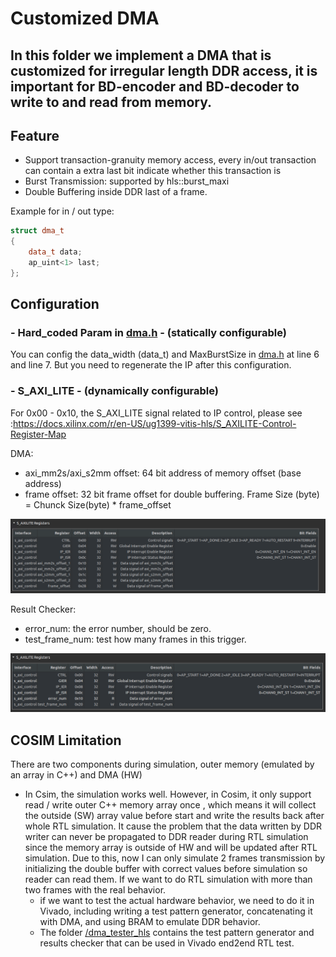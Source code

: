 # Customized DMA

## In this folder we implement a DMA that is customized for irregular length DDR access, it is important for BD-encoder and BD-decoder to write to and read  from memory.
## Feature
- Support transaction-granuity memory access, every in/out transaction can contain a extra last bit indicate whether this transaction is 
- Burst Transmission: supported by hls::burst_maxi
- Double Buffering inside DDR
last of a frame.

Example for in / out type:
```c++
struct dma_t
{
	data_t data;
	ap_uint<1> last;
};
```
## Configuration

### -  Hard_coded Param in [dma.h](./dma.h) - (statically  configurable)
You can config the data_width (data_t) and MaxBurstSize in [dma.h](./dma.h) at line 6 and line 7. But you need to regenerate the IP after this configuration.

### - S_AXI_LITE - (dynamically configurable)

For 0x00 - 0x10, the S_AXI_LITE signal related to IP control, please see :https://docs.xilinx.com/r/en-US/ug1399-vitis-hls/S_AXILITE-Control-Register-Map

DMA:

- axi_mm2s/axi_s2mm offset: 64 bit address of memory offset (base address)
- frame offset: 32 bit frame offset for double buffering. Frame Size (byte) = Chunck Size(byte) * frame_offset

![Alt text](s_axi_lite.png)


Result Checker:
- error_num: the error number, should be zero.
- test_frame_num: test how many frames in this trigger.

![Alt text](result_checker_hls/s_axi_lite.png)


## COSIM Limitation
There are two components during simulation, outer memory (emulated by an array in C++) and DMA (HW)
- In Csim, the simulation works well.
However, in Cosim, it only support  read / write outer C++ memory array once , which means it will collect the outside (SW) array value before start and write the results back after whole RTL simulation.
It cause the problem that the data written by DDR writer can never be propagated to DDR reader during RTL simulation since the memory array is outside of HW and will be updated after RTL simulation. Due to this, now I can only simulate 2 frames transmission by initializing the double buffer with correct values before simulation so reader can read them. If we want to do RTL simulation with more than two frames with the real behavior.
    - if we want to test the actual hardware behavior, we need to do it in Vivado, including writing a test pattern generator, concatenating it with DMA, and using BRAM to emulate DDR behavior.
    - The folder [/dma_tester_hls](/dma_tester_hls) contains the test pattern generator and results checker that can be used in Vivado end2end RTL test.



